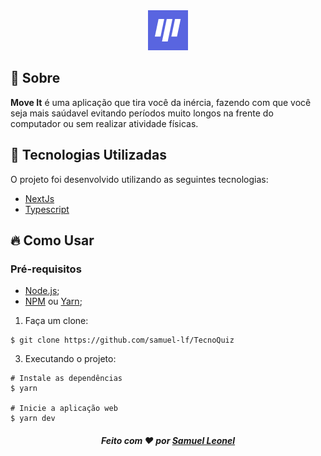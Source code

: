 <div align="center">
  <img alt="Logo" title="#logo" src="./public/favicon.png"/>
</div>

<a id="sobre"></a>

## :book: Sobre

**Move It** é uma aplicação que tira você da inércia, fazendo com que você seja mais saúdavel evitando períodos muito longos na frente do computador ou sem realizar atividade físicas.

<a id="tecnologias-utilizadas"></a>

## :rocket: Tecnologias Utilizadas

O projeto foi desenvolvido utilizando as seguintes tecnologias:

- [NextJs](https://nuxtjs.org/)
- [Typescript](https://www.typescriptlang.org/)

<a id="como-usar"></a>

## :fire: Como Usar

### Pré-requisitos

- [Node.js](https://nodejs.org/);
- [NPM](https://www.npmjs.com/get-npm) ou [Yarn](https://classic.yarnpkg.com/pt-BR/docs/install/);


1.  Faça um clone:

```shell
$ git clone https://github.com/samuel-lf/TecnoQuiz
```

3. Executando o projeto:

```
# Instale as dependências
$ yarn

# Inicie a aplicação web
$ yarn dev
```

<h5 align="center">

  Feito com :heart: por <a href="https://www.linkedin.com/in/samuel-leonel-4a9ab7130/" target="_blank">Samuel Leonel</a>
</h5>
